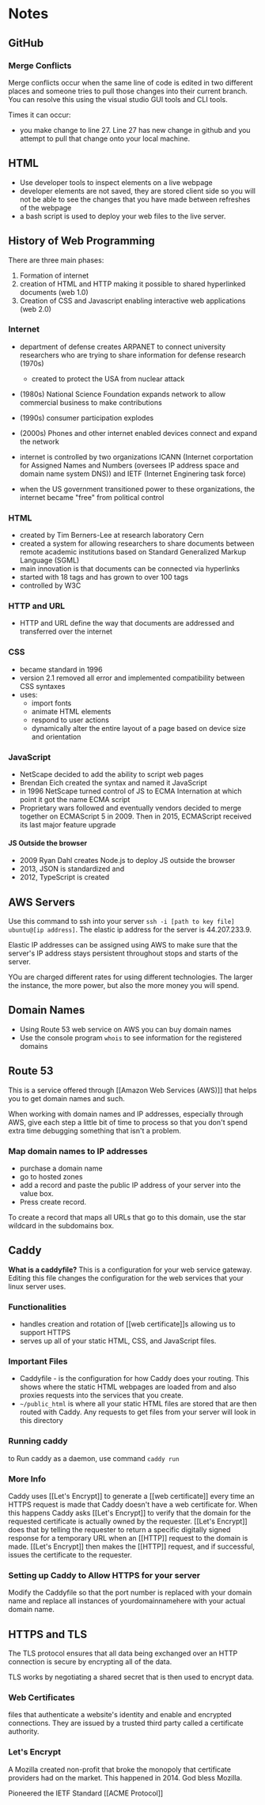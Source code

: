 # Notes

## GitHub
### Merge Conflicts
Merge conflicts occur when the same line of code is edited in two different places and someone tries to pull those changes into their current branch. You can resolve this using the visual studio GUI tools and CLI tools.


Times it can occur:
- you make change to line 27. Line 27 has new change in github and you attempt to pull that change onto your local machine.

## HTML
- Use developer tools to inspect elements on a live webpage
- developer elements are not saved, they are stored client side so you will not be able to see the changes that you have made between refreshes of the webpage
- a bash script is used to deploy your web files to the live server.

## History of Web Programming
There are three main phases:
1. Formation of internet
2. creation of HTML and HTTP making it possible to shared hyperlinked documents (web 1.0)
3. Creation of CSS and Javascript enabling interactive web applications (web 2.0)

### Internet
- department of defense creates ARPANET to connect university researchers who are trying to share information for defense research (1970s)
    - created to protect the USA from nuclear attack
- (1980s) National Science Foundation expands network to allow commercial business to make contributions
- (1990s) consumer participation explodes
- (2000s) Phones and other internet enabled devices connect and expand the network

- internet is controlled by two organizations ICANN (Internet corportation for Assigned Names and Numbers (oversees IP address space and domain name system DNS)) and IETF (Internet Enginering task force)
- when the US government transitioned power to these organizations, the internet became "free" from political control

### HTML
- created by Tim Berners-Lee at research laboratory Cern
- created a system for allowing researchers to share documents between remote academic institutions based on Standard Generalized Markup Language (SGML)
- main innovation is that documents can be connected via hyperlinks
- started with 18 tags and has grown to over 100 tags
- controlled by W3C

### HTTP and URL
- HTTP and URL define the way that documents are addressed and transferred over the internet

### CSS
- became standard in 1996
- version 2.1 removed all error and implemented compatibility between CSS syntaxes
- uses:
    - import fonts
    - animate HTML elements
    - respond to user actions
    - dynamically alter the entire layout of a page based on device size and orientation

### JavaScript
- NetScape decided to add the ability to script web pages
- Brendan Eich created the syntax and named it JavaScript
- in 1996 NetScape turned control of JS to ECMA Internation at which point it got the name ECMA script
- Proprietary wars followed and eventually vendors decided to merge together on ECMAScript 5 in 2009. Then in 2015, ECMAScript received its last major feature upgrade

#### JS Outside the browser
- 2009 Ryan Dahl creates Node.js to deploy JS outside the browser
- 2013, JSON is standardized and
- 2012, TypeScript is created

## AWS Servers
Use this command to ssh into your server `ssh -i [path to key file] ubuntu@[ip address]`. The elastic ip address for the server is 44.207.233.9.

Elastic IP addresses can be assigned using AWS to make sure that the server's IP address stays persistent throughout stops and starts of the server.

YOu are charged different rates for using different technologies. The larger the instance, the more power, but also the more money you will spend.

## Domain Names
- Using Route 53 web service on AWS you can buy domain names
- Use the console program `whois` to see information for the registered domains

## Route 53
This is a service offered through [[Amazon Web Services (AWS)]] that helps you to get domain names and such.

When working with domain names and IP addresses, especially through AWS, give each step a little bit of time to process so that you don't spend extra time debugging something that isn't a problem.

### Map domain names to IP addresses
- purchase a domain name
- go to hosted zones
- add a record and paste the public IP address of your server into the value box.
- Press create record.

To create a record that maps all URLs that go to this domain, use the star wildcard in the subdomains box.

## Caddy
**What is a caddyfile?** This is a configuration for your web service gateway. Editing this file changes the configuration for the web services that your linux server uses.

### Functionalities
- handles creation and rotation of [[web certificate]]s allowing us to support HTTPS
- serves up all of your static HTML, CSS, and JavaScript files.

### Important Files
- Caddyfile - is the configuration for how Caddy does your routing. This shows where the static HTML webpages are loaded from and also proxies requests into the services that you create.
- `~/public_html` is where all your static HTML files are stored that are then routed with Caddy. Any requests to get files from your server will look in this directory

### Running caddy
to Run caddy as a daemon, use command `caddy run`

### More Info
Caddy uses [[Let's Encrypt]] to generate a [[web certificate]] every time an HTTPS request is made that Caddy doesn't have a web certificate for. When this happens Caddy asks [[Let's Encrypt]] to verify that the domain for the requested certificate is actually owned by the requester. [[Let's Encrypt]] does that by telling the requester to return a specific digitally signed response for a temporary URL when an [[HTTP]] request to the domain is made. [[Let's Encrypt]] then makes the [[HTTP]] request, and if successful, issues the certificate to the requester.

### Setting up Caddy to Allow HTTPS for your server
Modify the Caddyfile so that the port number is replaced with your domain name and replace all instances of yourdomainnamehere with your actual domain name.

## HTTPS and TLS
The TLS protocol ensures that all data being exchanged over an HTTP connection is secure by encrypting all of the data.

TLS works by negotiating a shared secret that is then used to encrypt data.

### Web Certificates
files that authenticate a website's identity and enable and encrypted connections. They are issued by a trusted third party called a certificate authority.

### Let's Encrypt
A Mozilla created non-profit that broke the monopoly that certificate providers had on the market. This happened in 2014. God bless Mozilla.

Pioneered the IETF Standard [[ACME Protocol]]
